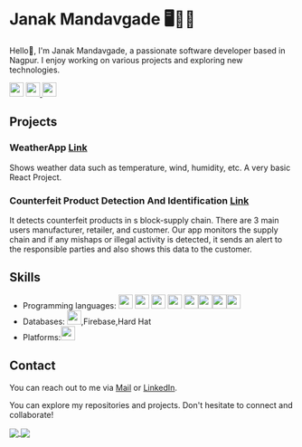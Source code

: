 # Janak Mandavgade 🖥️🧑‍💻

Hello👋, I'm Janak Mandavgade, a passionate software developer based in Nagpur. I enjoy working on various projects and exploring new technologies.

<p>
<a href="https://twitter.com/JMandavgade"><img src="https://aleen42.github.io/badges/src/twitter.svg" height=25></a> 
<a href="https://www.linkedin.com/in/janakmandavgade/"><img src="https://img.shields.io/badge/linkedin-%230077B5.svg?&style=for-the-badge&logo=linkedin&logoColor=white" height=25>
<a href="https://www.instagram.com/janak.mandavgade/"><img src="https://img.shields.io/badge/instagram-%23E4405F.svg?&style=for-the-badge&logo=instagram&logoColor=white" height=25>
 </a> 
  
## Projects
### WeatherApp [Link](https://github.com/janakmandavgade/weatherappfinal)
Shows weather data such as temperature, wind, humidity, etc. A very basic React Project.

### Counterfeit Product Detection And Identification [Link](https://github.com/janakmandavgade/Blockchain_CounterfeitDetection)
It detects counterfeit products in s block-supply chain. There are 3 main users manufacturer, retailer, and customer. Our app monitors the supply chain and if any mishaps or illegal activity is detected, it sends an alert to the responsible parties and also shows this data to the customer. 

## Skills

- Programming languages: <img src ="https://img.shields.io/badge/python-%233776AB.svg?&style=flat-square&logo=python&logoColor=white" height=25> <img src ="https://camo.githubusercontent.com/d423cf12cc9ec53976db472d8844305e3f324418/68747470733a2f2f696d672e736869656c64732e696f2f62616467652f2d4a6176615363726970742d626c61636b3f7374796c653d666c61742d737175617265266c6f676f3d6a617661736372697074" height=25> <img src ="https://img.shields.io/badge/c++%20-%2300599C.svg?&style=for-the-badge&logo=c%2B%2B&logoColor=white" height=25> <img src ="https://img.shields.io/badge/html5%20-%23E34F26.svg?&style=for-the-badge&logo=html5&logoColor=white" height=25> <img src ="https://img.shields.io/badge/css3%20-%231572B6.svg?&style=for-the-badge&logo=css3&logoColor=white" height=25><img src="https://img.shields.io/badge/Node.js-43853D?style=for-the-badge&logo=node.js&logoColor=white" height = 25><img src="https://img.shields.io/badge/React-20232A?style=for-the-badge&logo=react&logoColor=61DAFB" height = 25><img src="https://img.shields.io/badge/Django-092E20?style=for-the-badge&logo=django&logoColor=white" height = 25>
- Databases: <img src="https://img.shields.io/badge/MongoDB-4EA94B?style=for-the-badge&logo=mongodb&logoColor=white" height = 25>,Firebase,Hard Hat
- Platforms:<img src="https://img.shields.io/badge/Android_Studio-3DDC84?style=for-the-badge&logo=android-studio&logoColor=white" height = 25>


## Contact

You can reach out to me via [Mail](mailto:janak2703@gmail.com) or [LinkedIn](https://www.linkedin.com/in/janakmandavgade/).

You can explore my repositories and projects. Don't hesitate to connect and collaborate!

<a href="https://janakmandavgade.github.io">
  <img src="https://github-readme-stats.vercel.app/api?username=janakmandavgade&count_private=true" align="center"/>
</a>
<a href="https://janakmandavgade.github.io">
  <img src="https://github-readme-stats.vercel.app/api/top-langs/?username=janakmandavgade&layout=compact" align="center"/>
</a>
